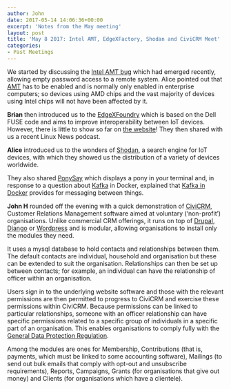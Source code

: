 ```yaml
---
author: John
date: 2017-05-14 14:06:36+00:00
excerpt: 'Notes from the May meeting'
layout: post
title: 'May 8 2017: Intel AMT, EdgeXFactory, Shodan and CiviCRM Meet'
categories:
- Past Meetings
---
```


<p>We started by discussing the <a href="https://www.ssh.com/vulnerability/intel-amt/" type="text/html">Intel AMT bug</a> which had emerged recently, allowing empty password access to a remote system. Alice pointed out that <a href="https://en.wikipedia.org/wiki/Intel_Active_Management_Technology" type="text/html">AMT</a> has to be enabled and is normally only enabled in enterprise computers; so devices using AMD chips and the vast majority of devices using Intel chips will not have been affected by it.</p><p><strong>Brian</strong> then introduced us to the <a href="https://www.linuxfoundation.org/announcements/new-edgex-foundry-unifies-iot-marketplace-to-accelerate-enterprise-iot-deployments" type="text/html">EdgeXFoundry</a> which is based on the Dell FUSE code and aims to improve interoperability between IoT devices. However, there is little to show so far on <a href="https://www.edgexfoundry.org/" type="text/html">the website</a>! They then shared with us a recent Linux News podcast.</p><p><strong>Alice</strong> introduced us to the wonders of <a href="https://www.shodan.io/" type="text/html">Shodan</a>, a search engine for IoT devices, with which they showed us the distribution of a variety of devices worldwide.</p><p>They also shared <a href="http://erkin.co/ponysay/" type="text/html">PonySay</a> which displays a pony in your terminal and, in response to a question about <a href="https://kafka.apache.org/" type="text/html">Kafka</a> in Docker, explained that <a href="http://engineering.wheresalice.info/2017-05-06/getting-started-kafka/" type="text/html">Kafka in Docker</a> provides for messaging between things.</p><p><strong>John H</strong> rounded off the evening with a quick demonstration of <a href="https://civicrm.org/" type="text/html">CiviCRM</a>, Customer Relations Management software aimed at voluntary (‘non-profit’) organisations. Unlike commercial CRM offerings, it runs on top of <a href="https://www.drupal.org/" type="text/html">Drupal</a>, <a href="https://www.djangoproject.com/" type="text/html">Django</a> or <a href="https://en-gb.wordpress.org/" type="text/html">Wordpress</a> and is modular, allowing organisations to install only the modules they need.</p><p>It uses a mysql database to hold contacts and relationships between them. The default contacts are individual, household and organisation but these can be extended to suit the organisation. Relationships can then be set up between contacts; for example, an individual can have the relationship of officer within an organisation.</p><p>Users sign in to the underlying website software and those with the relevant permissions are then permitted to progress to CiviCRM and exercise these permissions within CiviCRM. Because permissions can be linked to particular relationships, someone with an officer relationship can have specific permissions related to a specific group of individuals in a specific part of an organisation. This enables organisations to comply fully with the <a href="http://ec.europa.eu/justice/data-protection/reform/files/regulation_oj_en.pdf" type="application/pdf">General Data Protection Regulation</a>.</p><p>Among the modules are ones for Membership, Contributions (that is, payments, which must be linked to some accounting software), Mailings (to send out bulk emails that comply with opt-out and unsubscribe requirements), Reports, Campaigns, Grants (for organisations that give out money) and Clients (for organisations which have a clientele).</p>
